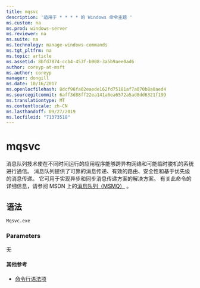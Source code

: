 ```yaml
---
title: mqsvc
description: '适用于 * * * * 的 Windows 命令主题 '
ms.custom: na
ms.prod: windows-server
ms.reviewer: na
ms.suite: na
ms.technology: manage-windows-commands
ms.tgt_pltfrm: na
ms.topic: article
ms.assetid: 8bfd7874-ccb4-453f-b908-3a5b9aee0ad6
author: coreyp-at-msft
ms.author: coreyp
manager: dongill
ms.date: 10/16/2017
ms.openlocfilehash: 8dcf98fa02eaede162fd75181af7a070b8a0aed4
ms.sourcegitcommit: 6aff3d88ff22ea141a6ea6572a5ad8dd6321f199
ms.translationtype: MT
ms.contentlocale: zh-CN
ms.lasthandoff: 09/27/2019
ms.locfileid: "71373518"
---
```

# <a name="mqsvc"></a>mqsvc



消息队列技术使在不同时间运行的应用程序能够跨异构网络和可能临时脱机的系统进行通信。 消息队列提供了可靠的消息传递、有效的路由、安全性和基于优先级的消息传递。 它可用于实现异步和同步消息传递方案的解决方案。 有关此命令的详细信息，请参阅 MSDN 上的[消息队列（MSMQ）](https://go.microsoft.com/fwlink/?LinkId=248723) 。

## <a name="syntax"></a>语法

```
Mqsvc.exe
```

### <a name="parameters"></a>Parameters

无

#### <a name="additional-references"></a>其他参考

-   [命令行语法项](command-line-syntax-key.md)